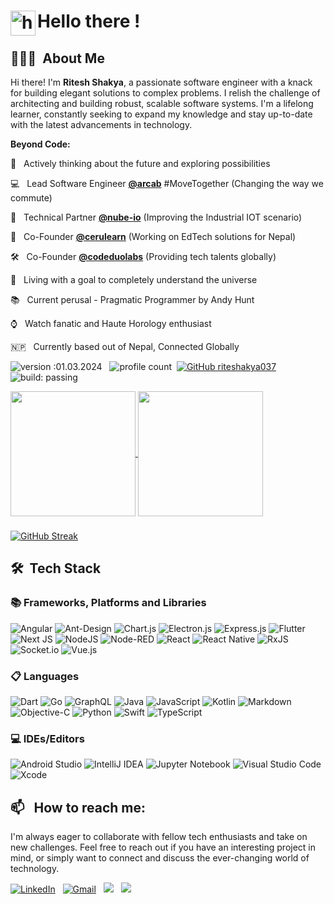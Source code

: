 # <img alt="handwavegif" src="https://user-images.githubusercontent.com/39513876/112366216-8cfe7400-8cfe-11eb-8116-7d3dbae20e97.gif" width='40' align="left"/> Hello there !


## 👨🏻‍💻 &nbsp;About Me

Hi there! I'm **Ritesh Shakya**, a passionate software engineer with a knack for building elegant solutions to complex problems. I relish the challenge of architecting and building robust, scalable software systems. I'm a lifelong learner, constantly seeking to expand my knowledge and stay up-to-date with the latest advancements in technology.

**Beyond Code:**

🌱 &nbsp; Actively thinking about the future and exploring possibilities

💻 &nbsp; Lead Software Engineer **[@arcab](https://www.ar.cab/)** #MoveTogether (Changing the way we commute)

🤝 &nbsp; Technical Partner **[@nube-io](https://nube-io.com/)** (Improving the Industrial IOT scenario)

🚀 &nbsp; Co-Founder **[@cerulearn](https://ceruai.com/)** (Working on EdTech solutions for Nepal)

🛠️ &nbsp; Co-Founder **[@codeduolabs](https://codeduolabs.com)** (Providing tech talents globally)

🎯 &nbsp; Living with a goal to completely understand the universe

📚 &nbsp; Current perusal - Pragmatic Programmer by Andy Hunt

⌚ &nbsp; Watch fanatic and Haute Horology enthusiast

🇳🇵 &nbsp; Currently based out of Nepal, Connected Globally


![version :01.03.2024](https://img.shields.io/badge/version-01.03.2024-informational) &nbsp;
![profile count](https://komarev.com/ghpvc/?username=riteshakya037&color=red)&nbsp;
[![GitHub riteshakya037](https://img.shields.io/github/followers/riteshakya037?label=follow&style=social)](https://github.com/riteshakya037)&nbsp;
![build: passing](https://img.shields.io/badge/build-passing-success)

<a href="https://github.com/riteshakya037">
<img height=200 align="center" src="https://github-readme-stats.vercel.app/api?username=riteshakya037&show_icons=true&theme=dark#gh-dark-mode-only" />
</a>
<a href="https://github.com/riteshakya037">
<img height=200 align="center" src="https://github-readme-stats.vercel.app/api/top-langs/?username=riteshakya037&show_icons=true&theme=dark&layout=compact&langs_count=8&card_width=320" />
</a>

###

[![GitHub Streak](https://github-readme-streak-stats.herokuapp.com?user=riteshakya037&theme=dark&mode=weekly)](https://git.io/streak-stats)

## 🛠 &nbsp;Tech Stack

### 📚 Frameworks, Platforms and Libraries

![Angular](https://img.shields.io/badge/angular-%23DD0031.svg?style=for-the-badge&logo=angular&logoColor=white)
![Ant-Design](https://img.shields.io/badge/-AntDesign-%230170FE?style=for-the-badge&logo=ant-design&logoColor=white)
![Chart.js](https://img.shields.io/badge/chart.js-F5788D.svg?style=for-the-badge&logo=chart.js&logoColor=white)
![Electron.js](https://img.shields.io/badge/Electron-191970?style=for-the-badge&logo=Electron&logoColor=white)
![Express.js](https://img.shields.io/badge/express.js-%23404d59.svg?style=for-the-badge&logo=express&logoColor=%2361DAFB)
![Flutter](https://img.shields.io/badge/Flutter-%2302569B.svg?style=for-the-badge&logo=Flutter&logoColor=white)
![Next JS](https://img.shields.io/badge/Next-black?style=for-the-badge&logo=next.js&logoColor=white)
![NodeJS](https://img.shields.io/badge/node.js-6DA55F?style=for-the-badge&logo=node.js&logoColor=white)
![Node-RED](https://img.shields.io/badge/Node--RED-%238F0000.svg?style=for-the-badge&logo=node-red&logoColor=white)
![React](https://img.shields.io/badge/react-%2320232a.svg?style=for-the-badge&logo=react&logoColor=%2361DAFB)
![React Native](https://img.shields.io/badge/react_native-%2320232a.svg?style=for-the-badge&logo=react&logoColor=%2361DAFB)
![RxJS](https://img.shields.io/badge/rxjs-%23B7178C.svg?style=for-the-badge&logo=reactivex&logoColor=white)
![Socket.io](https://img.shields.io/badge/Socket.io-black?style=for-the-badge&logo=socket.io&badgeColor=010101)
![Vue.js](https://img.shields.io/badge/vuejs-%2335495e.svg?style=for-the-badge&logo=vuedotjs&logoColor=%234FC08D)

### 📋 Languages

![Dart](https://img.shields.io/badge/dart-%230175C2.svg?style=for-the-badge&logo=dart&logoColor=white)
![Go](https://img.shields.io/badge/go-%2300ADD8.svg?style=for-the-badge&logo=go&logoColor=white)
![GraphQL](https://img.shields.io/badge/-GraphQL-E10098?style=for-the-badge&logo=graphql&logoColor=white)
![Java](https://img.shields.io/badge/java-%23ED8B00.svg?style=for-the-badge&logo=openjdk&logoColor=white)
![JavaScript](https://img.shields.io/badge/javascript-%23323330.svg?style=for-the-badge&logo=javascript&logoColor=%23F7DF1E)
![Kotlin](https://img.shields.io/badge/kotlin-%237F52FF.svg?style=for-the-badge&logo=kotlin&logoColor=white)
![Markdown](https://img.shields.io/badge/markdown-%23000000.svg?style=for-the-badge&logo=markdown&logoColor=white)
![Objective-C](https://img.shields.io/badge/OBJECTIVE--C-%233A95E3.svg?style=for-the-badge&logo=apple&logoColor=white)
![Python](https://img.shields.io/badge/python-3670A0?style=for-the-badge&logo=python&logoColor=ffdd54)
![Swift](https://img.shields.io/badge/swift-F54A2A?style=for-the-badge&logo=swift&logoColor=white)
![TypeScript](https://img.shields.io/badge/typescript-%23007ACC.svg?style=for-the-badge&logo=typescript&logoColor=white)

### 💻 IDEs/Editors

![Android Studio](https://img.shields.io/badge/Android%20Studio-3DDC84.svg?style=for-the-badge&logo=android-studio&logoColor=white)
![IntelliJ IDEA](https://img.shields.io/badge/IntelliJIDEA-000000.svg?style=for-the-badge&logo=intellij-idea&logoColor=white)
![Jupyter Notebook](https://img.shields.io/badge/jupyter-%23FA0F00.svg?style=for-the-badge&logo=jupyter&logoColor=white)
![Visual Studio Code](https://img.shields.io/badge/Visual%20Studio%20Code-0078d7.svg?style=for-the-badge&logo=visual-studio-code&logoColor=white)
![Xcode](https://img.shields.io/badge/Xcode-007ACC?style=for-the-badge&logo=Xcode&logoColor=white)


## 📫 &nbsp; How to reach me:

I'm always eager to collaborate with fellow tech enthusiasts and take on new challenges. Feel free to reach out if you have an interesting project in mind, or simply want to connect and discuss the ever-changing world of technology.

<a href="https://www.linkedin.com/in/riteshakya037/"><img alt="LinkedIn" src="https://img.shields.io/badge/linkedin-%230077B5.svg?style=for-the-badge&logo=linkedin&logoColor=white"/></a> &nbsp;
<a href="mailto:riteshakya037@gmail.com"><img alt="Gmail" src="https://img.shields.io/badge/Gmail-D14836?style=for-the-badge&logo=gmail&logoColor=white" /></a> &nbsp;
<a href="https://www.upwork.com/freelancers/~017c899f1a85167ae7"><img src="https://img.shields.io/badge/UpWork-6FDA44?style=for-the-badge&logo=Upwork&logoColor=white"/></a> &nbsp;
<a href="https://wellfound.com/u/riteshakya037"><img src="https://img.shields.io/badge/wellfound-%23D4D4D4.svg?style=for-the-badge&logo=wellfound&logoColor=black"/></a> &nbsp;
